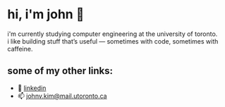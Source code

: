 # hi, i'm john 👋

i'm currently studying computer engineering at the university of toronto.  
i like building stuff that’s useful — sometimes with code, sometimes with caffeine.

<!--
## some things about me:
- i'm interested in...

## things i’ve worked on lately:
- 📊 a time series forecasting api (lstm, arima, prophet — the whole gang)
- 🧾 a bookkeeping app for my dad’s small business (node + mongo + a lot of console.logs)
-->

## some of my other links:
- 🔗 [linkedin](https://linkedin.com/in/johnvkim)
- 📫 johnv.kim@mail.utoronto.ca
<!--- 🌐 [portfolio](https://johnvkim.vercel.app/) -->
<!-- probably should update this more often -->
